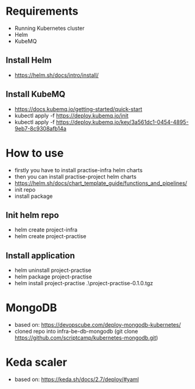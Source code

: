 # Requirements
- Running Kubernetes cluster
- Helm
- KubeMQ

## Install Helm
- https://helm.sh/docs/intro/install/

## Install KubeMQ
- https://docs.kubemq.io/getting-started/quick-start
- kubectl apply -f https://deploy.kubemq.io/init
- kubectl apply -f https://deploy.kubemq.io/key/3a561dc1-0454-4895-9eb7-8c9308afb14a

# How to use
- firstly you have to install practise-infra helm charts
- then you can install practise-project helm charts
- https://helm.sh/docs/chart_template_guide/functions_and_pipelines/
- init repo
- install package

## Init helm repo
- helm create project-infra 
- helm create project-practise 

## Install application
- helm uninstall project-practise
- helm package project-practise
- helm install project-practise .\project-practise-0.1.0.tgz

# MongoDB
- based on: https://devopscube.com/deploy-mongodb-kubernetes/
- cloned repo into infra-be-db-mongodb (git clone https://github.com/scriptcamp/kubernetes-mongodb.git)

# Keda scaler
- based on: https://keda.sh/docs/2.7/deploy/#yaml